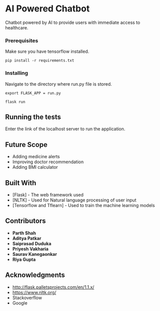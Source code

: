 # AI Powered Chatbot 

Chatbot powered by AI to provide users with immediate access to healthcare.

### Prerequisites

Make sure you have tensorflow installed.

```
pip install -r requirements.txt
```

### Installing

Navigate to the directory where run.py file is stored.
```
export FLASK_APP = run.py
```

```
flask run
```

## Running the tests

Enter the link of the localhost server to run the application. 

## Future Scope

* Adding medicine alerts
* Improving doctor recommendation
* Adding BMI calculator


## Built With

* [Flask] - The web framework used
* [NLTK] - Used for Natural language processing of user input
* [Tensorflow and Tflearn] - Used to train the machine learning models

## Contributors

* **Parth Shah**
* **Aditya Patkar**
* **Saiprasad Duduka**
* **Priyesh Vakharia**
* **Saurav Kanegaonkar**
* **Riya Gupta**



## Acknowledgments

* http://flask.palletsprojects.com/en/1.1.x/
* https://www.nltk.org/
* Stackoverflow
* Google


